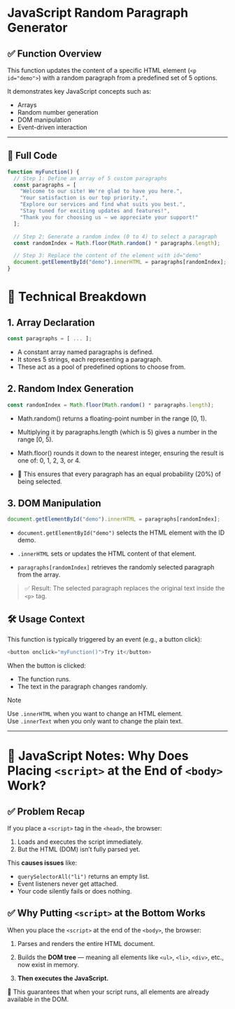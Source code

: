 # JavaScript Random Paragraph Generator

## ✅ Function Overview
This function updates the content of a specific HTML element (`<p id="demo">`) with a random paragraph from a predefined set of 5 options.  

It demonstrates key JavaScript concepts such as:
- Arrays  
- Random number generation  
- DOM manipulation  
- Event-driven interaction  

---

## 📄 Full Code
```javascript
function myFunction() {
  // Step 1: Define an array of 5 custom paragraphs
  const paragraphs = [
    "Welcome to our site! We're glad to have you here.",
    "Your satisfaction is our top priority.",
    "Explore our services and find what suits you best.",
    "Stay tuned for exciting updates and features!",
    "Thank you for choosing us — we appreciate your support!"
  ];

  // Step 2: Generate a random index (0 to 4) to select a paragraph
  const randomIndex = Math.floor(Math.random() * paragraphs.length);

  // Step 3: Replace the content of the element with id="demo"
  document.getElementById("demo").innerHTML = paragraphs[randomIndex];
}
```

# 🧱 Technical Breakdown

## 1. Array Declaration

```javascript
const paragraphs = [ ... ];
```
- A constant array named paragraphs is defined.
- It stores 5 strings, each representing a paragraph.
- These act as a pool of predefined options to choose from.

## 2. Random Index Generation
```javascript
const randomIndex = Math.floor(Math.random() * paragraphs.length);
```
- Math.random() returns a floating-point number in the range [0, 1).

- Multiplying it by paragraphs.length (which is 5) gives a number in the range [0, 5).

- Math.floor() rounds it down to the nearest integer, ensuring the result is one of: 0, 1, 2, 3, or 4.

- 📌 This ensures that every paragraph has an equal probability (20%) of being selected.

## 3. DOM Manipulation
```javascript
document.getElementById("demo").innerHTML = paragraphs[randomIndex];
```
- `document.getElementById("demo")` selects the HTML element with the ID demo.

- `.innerHTML` sets or updates the HTML content of that element.

- `paragraphs[randomIndex]` retrieves the randomly selected paragraph from the array.

> ✅ Result: The selected paragraph replaces the original text inside the `<p>` tag.

## 🛠 Usage Context
This function is typically triggered by an event (e.g., a button click):
```javascript
<button onclick="myFunction()">Try it</button>
```
When the button is clicked:

- The function runs.
- The text in the paragraph changes randomly.

> [!NOTE]
> Use `.innerHTML` when you want to change an HTML element.  
Use `.innerText` when you only want to change the plain text.

---

# 📘 JavaScript Notes: Why Does Placing `<script>` at the End of `<body>` Work?

## ✅ Problem Recap

If you place a `<script>` tag in the `<head>`, the browser:

1. Loads and executes the script immediately.
2. But the HTML (DOM) isn’t fully parsed yet.

This **causes issues** like:

- `querySelectorAll("li")` returns an empty list.
- Event listeners never get attached.
- Your code silently fails or does nothing.

## ✅ Why Putting `<script>` at the Bottom Works

When you place the `<script>` at the end of the `<body>`, the browser:

1. Parses and renders the entire HTML document.

2. Builds the **DOM tree** — meaning all elements like `<ul>`, `<li>`, `<div>`, etc., now exist in memory.

3. **Then executes the JavaScript.**

📌 This guarantees that when your script runs, all elements are already available in the DOM.